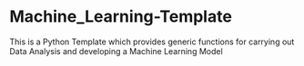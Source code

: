 # Machine_Learning-Template
This is a Python Template which provides generic functions for carrying out Data Analysis and developing a Machine Learning Model

